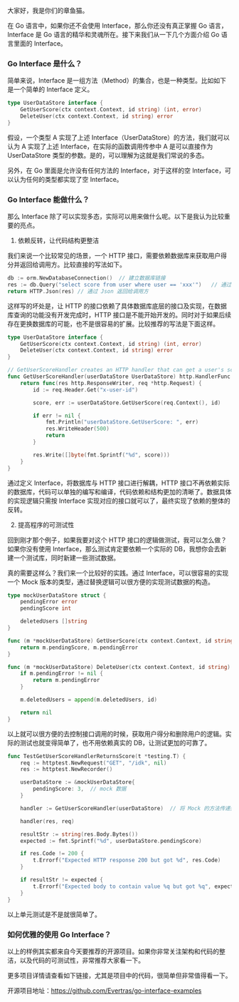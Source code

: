 大家好，我是你们的章鱼猫。

在 Go 语言中，如果你还不会使用 Interface，那么你还没有真正掌握 Go 语言，Interface 是 Go 语言的精华和灵魂所在。接下来我们从一下几个方面介绍 Go 语言里面的 Interface。

### Go Interface 是什么？

简单来说，Interface 是一组方法（Method）的集合，也是一种类型。比如如下是一个简单的 Interface 定义。

```go
type UserDataStore interface {
	GetUserScore(ctx context.Context, id string) (int, error)
	DeleteUser(ctx context.Context, id string) error
}
```

假设，一个类型 A 实现了上述 Interface（UserDataStore）的方法，我们就可以认为 A 实现了上述 Interface，在实际的函数调用传参中 A 是可以直接作为 UserDataStore 类型的参数。是的，可以理解为这就是我们常说的多态。

另外，在 Go 里面是允许没有任何方法的 Interface，对于这样的空 Interface，可以认为任何的类型都实现了空 Interface。

### Go Interface 能做什么？

那么 Interface 除了可以实现多态，实际可以用来做什么呢。以下是我认为比较重要的亮点。

1. 依赖反转，让代码结构更整洁

我们来说一个比较常见的场景，一个 HTTP 接口，需要依赖数据库来获取用户得分并返回给调用方。比较直接的写法如下。

```go
db := orm.NewDatabaseConnection()  // 建立数据库链接
res := db.Query("select score from user where user == 'xxx'")   // 通过 SQL 语句查询数据
return HTTP.Json(res) // 通过 Json 返回给调用方
```

这样写的坏处是，让 HTTP 的接口依赖了具体数据库底层的接口及实现，在数据库查询的功能没有开发完成时，HTTP 接口是不能开始开发的。同时对于如果后续存在更换数据库的可能，也不是很容易的扩展。比较推荐的写法是下面这样。

```go
type UserDataStore interface {
	GetUserScore(ctx context.Context, id string) (int, error)
	DeleteUser(ctx context.Context, id string) error
}

// GetUserScoreHandler creates an HTTP handler that can get a user's score
func GetUserScoreHandler(userDataStore UserDataStore) http.HandlerFunc {
	return func(res http.ResponseWriter, req *http.Request) {
		id := req.Header.Get("x-user-id")

		score, err := userDataStore.GetUserScore(req.Context(), id)

		if err != nil {
			fmt.Println("userDataStore.GetUserScore: ", err)
			res.WriteHeader(500)
			return
		}

		res.Write([]byte(fmt.Sprintf("%d", score)))
	}
}
```

通过定义 Interface，将数据库与 HTTP 接口进行解耦，HTTP 接口不再依赖实际的数据库，代码可以单独的编写和编译，代码依赖和结构更加的清晰了。数据具体的实现逻辑只需按 Interface 实现对应的接口就可以了，最终实现了依赖的整体的反转。

2. 提高程序的可测试性

回到刚才那个例子，如果我要对这个 HTTP 接口的逻辑做测试，我可以怎么做？如果你没有使用 Interface，那么测试肯定要依赖一个实际的 DB，我想你会去新建一个测试库，同时新建一些测试数据。

真的需要这样么？我们来一个比较好的实践。通过 Interface，可以很容易的实现一个 Mock 版本的类型，通过替换逻辑可以很方便的实现测试数据的构造。

```go 
type mockUserDataStore struct {
	pendingError error
	pendingScore int

	deletedUsers []string
}

func (m *mockUserDataStore) GetUserScore(ctx context.Context, id string) (int, error) {
	return m.pendingScore, m.pendingError
}

func (m *mockUserDataStore) DeleteUser(ctx context.Context, id string) error {
	if m.pendingError != nil {
		return m.pendingError
	}

	m.deletedUsers = append(m.deletedUsers, id)

	return nil
}
```

以上就可以很方便的去控制接口调用的时候，获取用户得分和删除用户的逻辑。实际的测试也就变得简单了，也不用依赖真实的 DB，让测试更加的可靠了。

```go
func TestGetUserScoreHandlerReturnsScore(t *testing.T) {
	req := httptest.NewRequest("GET", "/idk", nil)
	res := httptest.NewRecorder()

	userDataStore := &mockUserDataStore{
		pendingScore: 3,  // mock 数据
	}

	handler := GetUserScoreHandler(userDataStore)  // 将 Mock 的方法传递到实际调用的地方，实现动态的替换​

	handler(res, req)

	resultStr := string(res.Body.Bytes())
	expected := fmt.Sprintf("%d", userDataStore.pendingScore)

	if res.Code != 200 {
		t.Errorf("Expected HTTP response 200 but got %d", res.Code)
	}

	if resultStr != expected {
		t.Errorf("Expected body to contain value %q but got %q", expected, resultStr)
	}
}
```

以上单元测试是不是就很简单了。

### 如何优雅的使用 Go Interface？

以上的样例其实都来自今天要推荐的开源项目。如果你非常关注架构和代码的整洁，以及代码的可测试性，非常推荐大家看一下。

更多项目详情请查看如下链接，尤其是项目中的代码，很简单但非常值得看一下。

开源项目地址：https://github.com/Evertras/go-interface-examples